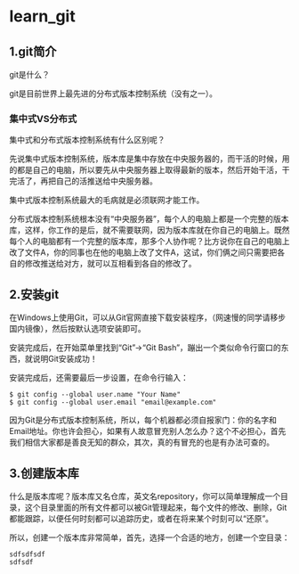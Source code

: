 # learn_git
## 1.git简介
git是什么？  

git是目前世界上最先进的分布式版本控制系统（没有之一）。
### 集中式VS分布式
集中式和分布式版本控制系统有什么区别呢？
  
先说集中式版本控制系统，版本库是集中存放在中央服务器的，而干活的时候，用的都是自己的电脑，所以要先从中央服务器上取得最新的版本，然后开始干活，干完活了，再把自己的活推送给中央服务器。 
 
集中式版本控制系统最大的毛病就是必须联网才能工作。 
 
分布式版本控制系统根本没有“中央服务器”，每个人的电脑上都是一个完整的版本库，这样，你工作的是后，就不需要联网，因为版本库就在你自己的电脑上。既然每个人的电脑都有一个完整的版本库，那多个人协作呢？比方说你在自己的电脑上改了文件A，你的同事也在他的电脑上改了文件A，这试，你们俩之间只需要把各自的修改推送给对方，就可以互相看到各自的修改了。
## 2.安装git
在Windows上使用Git，可以从Git官网直接下载安装程序，（网速慢的同学请移步国内镜像），然后按默认选项安装即可。

安装完成后，在开始菜单里找到“Git”->“Git Bash”，蹦出一个类似命令行窗口的东西，就说明Git安装成功！

安装完成后，还需要最后一步设置，在命令行输入：  
```
$ git config --global user.name "Your Name"
$ git config --global user.email "email@example.com"
```
因为Git是分布式版本控制系统，所以，每个机器都必须自报家门：你的名字和Email地址。你也许会担心，如果有人故意冒充别人怎么办？这个不必担心，首先我们相信大家都是善良无知的群众，其次，真的有冒充的也是有办法可查的。
## 3.创建版本库
什么是版本库呢？版本库又名仓库，英文名repository，你可以简单理解成一个目录，这个目录里面的所有文件都可以被Git管理起来，每个文件的修改、删除，Git都能跟踪，以便任何时刻都可以追踪历史，或者在将来某个时刻可以“还原”。  

所以，创建一个版本库非常简单，首先，选择一个合适的地方，创建一个空目录：  
```
sdfsdfsdf  
sdfsdf
```